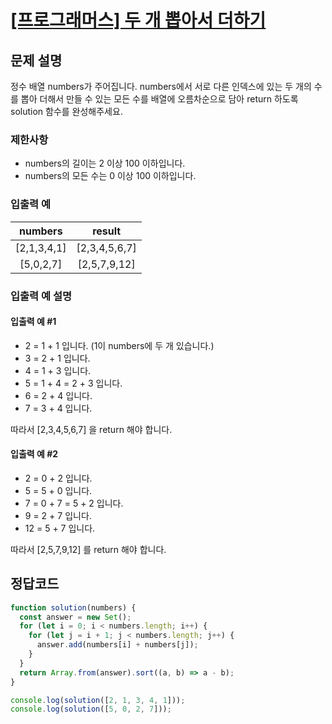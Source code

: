 # [\[프로그래머스\] 두 개 뽑아서 더하기](https://programmers.co.kr/learn/courses/30/lessons/68644)

## 문제 설명

정수 배열 numbers가 주어집니다. numbers에서 서로 다른 인덱스에 있는 두 개의 수를 뽑아 더해서 만들 수 있는 모든 수를 배열에 오름차순으로 담아 return 하도록 solution 함수를 완성해주세요.

### 제한사항

-   numbers의 길이는 2 이상 100 이하입니다.
-   numbers의 모든 수는 0 이상 100 이하입니다.

### 입출력 예

| numbers | result |
| :-: | :-: |
| \[2,1,3,4,1\] | \[2,3,4,5,6,7\] |
| \[5,0,2,7\] | \[2,5,7,9,12\] |

### 입출력 예 설명

#### 입출력 예 #1

-   2 = 1 + 1 입니다. (1이 numbers에 두 개 있습니다.)
-   3 = 2 + 1 입니다.
-   4 = 1 + 3 입니다.
-   5 = 1 + 4 = 2 + 3 입니다.
-   6 = 2 + 4 입니다.
-   7 = 3 + 4 입니다.

따라서 \[2,3,4,5,6,7\] 을 return 해야 합니다.

#### 입출력 예 #2

-   2 = 0 + 2 입니다.
-   5 = 5 + 0 입니다.
-   7 = 0 + 7 = 5 + 2 입니다.
-   9 = 2 + 7 입니다.
-   12 = 5 + 7 입니다.

따라서 \[2,5,7,9,12\] 를 return 해야 합니다.

## 정답코드

```javascript
function solution(numbers) {
  const answer = new Set();
  for (let i = 0; i < numbers.length; i++) {
    for (let j = i + 1; j < numbers.length; j++) {
      answer.add(numbers[i] + numbers[j]);
    }
  }
  return Array.from(answer).sort((a, b) => a - b);
}

console.log(solution([2, 1, 3, 4, 1]));
console.log(solution([5, 0, 2, 7]));
```

